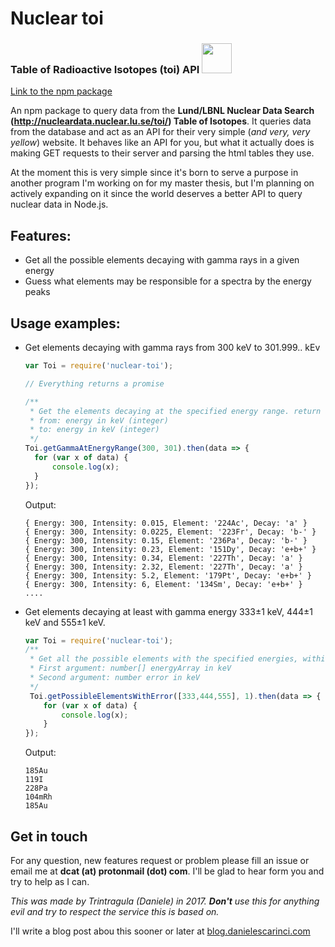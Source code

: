 # Nuclear toi
### Table of Radioactive Isotopes (toi) API <img src="https://camo.githubusercontent.com/f5901b35cf63acd4e1225f44345c5f974fad0749/68747470733a2f2f63646e2d696d616765732d312e6d656469756d2e636f6d2f6d61782f3830302f312a306672335062543258716a734d4435327363322d4e512e706e67" width="48"> 
[Link to the npm package](https://www.npmjs.com/package/nuclear-toi)

An npm package to query data from the **Lund/LBNL Nuclear Data Search (http://nucleardata.nuclear.lu.se/toi/) Table of Isotopes**.
It queries data from the database and act as an API for their very simple (_and very, very yellow_) website. It behaves like an API for you, but what it actually does is making GET requests to their server and parsing the html tables they use.

At the moment this is very simple since it's born to serve a purpose in another program I'm working on for my master thesis, but I'm planning on actively expanding on it since the world deserves a better API to query nuclear data in Node.js.

## Features:
* Get all the possible elements decaying with gamma rays in a given energy
* Guess what elements may be responsible for a spectra by the energy peaks

## Usage examples:

* Get elements decaying with gamma rays from 300 keV to 301.999.. kEv
  ```javascript
  var Toi = require('nuclear-toi');

  // Everything returns a promise

  /**
   * Get the elements decaying at the specified energy range. return a promise
   * from: energy in keV (integer)
   * to: energy in keV (integer)
   */
  Toi.getGammaAtEnergyRange(300, 301).then(data => {
    for (var x of data) {
        console.log(x);
    }
  });
  ```
  Output:
  ```
  { Energy: 300, Intensity: 0.015, Element: '224Ac', Decay: 'a' }
  { Energy: 300, Intensity: 0.0225, Element: '223Fr', Decay: 'b-' }
  { Energy: 300, Intensity: 0.15, Element: '236Pa', Decay: 'b-' }
  { Energy: 300, Intensity: 0.23, Element: '151Dy', Decay: 'e+b+' }
  { Energy: 300, Intensity: 0.34, Element: '227Th', Decay: 'a' }
  { Energy: 300, Intensity: 2.32, Element: '227Th', Decay: 'a' }
  { Energy: 300, Intensity: 5.2, Element: '179Pt', Decay: 'e+b+' }
  { Energy: 300, Intensity: 6, Element: '134Sm', Decay: 'e+b+' }
  ....
  ```

* Get elements decaying at least with gamma energy 333±1 keV, 444±1 keV and 555±1 keV.
  ```javascript
  var Toi = require('nuclear-toi');
  /**
   * Get all the possible elements with the specified energies, within an error
   * First argument: number[] energyArray in keV
   * Second argument: number error in keV
   */
   Toi.getPossibleElementsWithError([333,444,555], 1).then(data => {
      for (var x of data) {
          console.log(x);
      }
  });
  ```
  Output:
  ```
  185Au
  119I
  228Pa
  104mRh
  185Au
  ```

## Get in touch
For any question, new features request or problem please fill an issue or email me at **dcat (at) protonmail (dot) com**. I'll be glad to hear form you and try to help as I can.

_This was made by Trintragula (Daniele) in 2017. **Don't** use this for anything evil and try to respect the service this is based on._

I'll write a blog post abou this sooner or later at [blog.danielescarinci.com](http://blog.danielescarinci.com)
